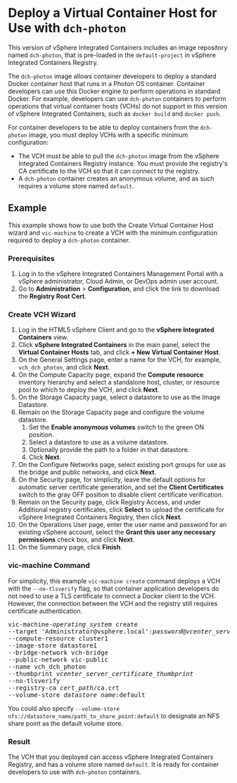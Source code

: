 # Deploy a Virtual Container Host for Use with `dch-photon` #

This version of vSphere Integrated Containers includes an image repository named `dch-photon`, that is pre-loaded in the `default-project` in vSphere Integrated Containers Registry. 

The `dch-photon` image allows container developers to deploy a standard Docker container host that runs in a Photon OS container. Container developers can use this Docker engine to perform operations in standard Docker. For example, developers can use `dch-photon` containers to perform operations that virtual container hosts (VCHs) do not support in this version of vSphere Integrated Containers, such as `docker build` and `docker push`.

For container developers to be able to deploy containers from the `dch-photon` image, you must deploy VCHs with a specific minimum configuration:

- The VCH must be able to pull the `dch-photon` image from the vSphere Integrated Containers Registry instance. You must provide the registry's CA certificate to the VCH so that it can connect to the registry.
- A `dch-photon` container creates an anonymous volume, and as such requires a volume store named `default`.

## Example

This example shows how to use both the Create Virtual Container Host wizard and `vic-machine` to create a VCH with the minimum configuration required to deploy a `dch-photon` container.

### Prerequisites

1. Log in to the vSphere Integrated Containers Management Portal with a vSphere administrator, Cloud Admin, or DevOps admin user account.
2. Go to **Administration** > **Configuration**, and click the link to download the **Registry Root Cert**.

### Create VCH Wizard

1. Log in the HTML5 vSphere Client and go to the **vSphere Integrated Containers** view.
3. Click **vSphere Integrated Containers** in the main panel, select the **Virtual Container Hosts** tab, and click **+ New Virtual Container Host**.
4. On the General Settings page, enter a name for the VCH, for example, `vch_dch_photon`, and click **Next**.
5. On the Compute Capacity page, expand the **Compute resource** inventory hierarchy and select a standalone host, cluster, or resource pool to which to deploy the VCH, and click **Next**.
6. On the Storage Capacity page, select a datastore to use as the Image Datastore.
7. Remain on the Storage Capacity page and configure the volume datastore. 
   1. Set the **Enable anonymous volumes** switch to the green ON position.
   2. Select a datastore to use as a volume datastore.
   3. Optionally provide the path to a folder in that datastore.
   4. Click **Next**. 
7. On the Configure Networks page, select existing port groups for use as the bridge and public networks, and click **Next**.
8. On the Security page, for simplicity, leave the default options for automatic server certificate generation, and set the **Client Certificates** switch to the gray OFF position to disable client certificate verification.
9. Remain on the Security page, click Registry Access, and under Additional registry certificates, click **Select** to upload the certificate for vSphere Integrated Containers Registry, then click **Next**.
10. On the Operations User page, enter the user name and password for an existing vSphere account, select the **Grant this user any necessary permissions** check box, and click **Next**.
11. On the Summary page, click **Finish**.
 
### vic-machine Command

For simplicity, this example `vic-machine create` command deploys a VCH with the `--no-tlsverify` flag, so that container application developers do not need to use a TLS certificate to connect a Docker client to the VCH. However, the connection between the VCH and the registry still requires certificate authentication.

<pre>vic-machine-<i>operating_system</i> create
--target 'Administrator@vsphere.local':<i>password</i>@<i>vcenter_server_address</i>/dc1
--compute-resource cluster1
--image-store datastore1
--bridge-network vch-bridge
--public-network vic-public
--name vch_dch_photon
--thumbprint <i>vcenter_server_certificate_thumbprint</i>
--no-tlsverify
--registry-ca <i>cert_path</i>/ca.crt
--volume-store <i>datastore_name</i>:default
</pre>

You could also specify <code>--volume-store nfs://datastore_name/path_to_share_point:default</code> to designate an NFS share point as the default volume store.

### Result ##

The VCH that you deployed can access vSphere Integrated Containers Registry, and has a volume store named `default`. It is ready for container developers to use with `dch-photon` containers.